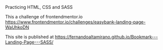 
Practicing HTML, CSS and SASS

This a challenge of frontendmentor.io https://www.frontendmentor.io/challenges/easybank-landing-page-WaUhkoDN

This site is published at https://fernandoaltamirano.github.io/Bookmark---Landing-Page---SASS/
